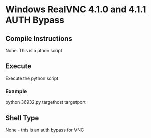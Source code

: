 # Windows RealVNC 4.1.0 and 4.1.1 AUTH Bypass

## Compile Instructions
None. This is a pthon script

## Execute
Execute the python script

### Example
python 36932.py targethost targetport

## Shell Type
None - this is an auth bypass for VNC